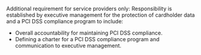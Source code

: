 Additional requirement for service providers only: Responsibility is established by executive management for the protection of cardholder data and a PCI DSS compliance program to include:

- Overall accountability for maintaining PCI DSS compliance.
- Defining a charter for a PCI DSS compliance program and communication to executive management.
